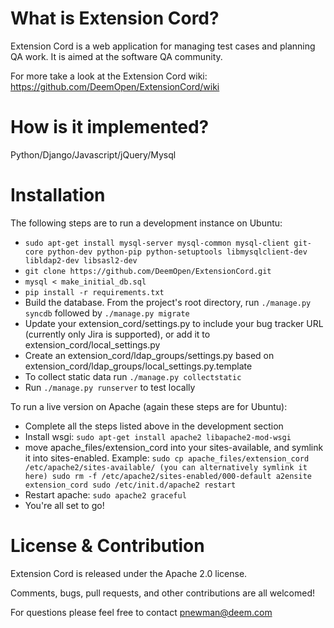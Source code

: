 # What is Extension Cord?

Extension Cord is a web application for managing test cases and planning QA work. It is aimed at the software QA community.

For more take a look at the Extension Cord wiki: https://github.com/DeemOpen/ExtensionCord/wiki

# How is it implemented?

Python/Django/Javascript/jQuery/Mysql

# Installation

The following steps are to run a development instance on Ubuntu:

* `sudo apt-get install mysql-server mysql-common mysql-client git-core python-dev python-pip python-setuptools libmysqlclient-dev libldap2-dev libsasl2-dev`
* `git clone https://github.com/DeemOpen/ExtensionCord.git`
* `mysql < make_initial_db.sql`
* `pip install -r requirements.txt`
* Build the database. From the project's root directory, run `./manage.py syncdb` followed by `./manage.py migrate`
* Update your extension_cord/settings.py to include your bug tracker URL (currently only Jira is supported), or
  add it to extension_cord/local_settings.py
* Create an extension_cord/ldap_groups/settings.py based on
  extension_cord/ldap_groups/local_settings.py.template
* To collect static data run `./manage.py collectstatic`
* Run `./manage.py runserver` to test locally

To run a live version on Apache (again these steps are for Ubuntu):

* Complete all the steps listed above in the development section
* Install wsgi: `sudo apt-get install apache2 libapache2-mod-wsgi`
* move apache_files/extension_cord into your
  sites-available, and symlink it into sites-enabled. Example:
   `sudo cp apache_files/extension_cord /etc/apache2/sites-available/ (you can alternatively symlink it here)
    sudo rm -f /etc/apache2/sites-enabled/000-default
    a2ensite extension_cord
    sudo /etc/init.d/apache2 restart`
* Restart apache: `sudo apache2 graceful`
* You're all set to go!

# License & Contribution

Extension Cord is released under the Apache 2.0 license.

Comments, bugs, pull requests, and other contributions are all welcomed!

For questions please feel free to contact pnewman@deem.com
